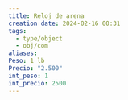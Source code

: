 ```yaml
---
title: Reloj de arena
creation date: 2024-02-16 00:31
tags:
  - type/object
  - obj/com
aliases: 
Peso: 1 lb
Precio: "2.500"
int_peso: 1
int_precio: 2500
---
```


